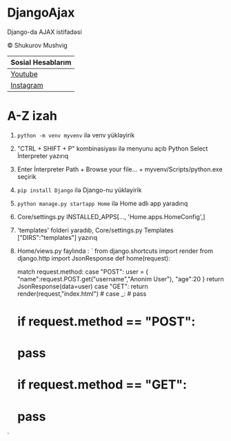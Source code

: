 # DjangoAjax
Django-da AJAX istifadəsi


&copy;  Shukurov Mushvig


| Sosial Hesablarım |
|-------------------|
|[Youtube](https://www.youtube.com/@mushvigsh)|
|[Instagram](https://www.instagram.com/mushvigsh)|


# A-Z izah

1. `python -m venv myvenv` ilə venv yükləyirik
2. "CTRL + SHIFT + P" kombinasiyası ilə menyunu açıb Python Select İnterpreter yazırıq
3. Enter İnterpreter Path + Browse your file... + myvenv/Scripts/python.exe seçirik
4. `pip install Django` ilə Django-nu yükləyirik
5. `python manage.py startapp Home` ilə Home adlı app yaradırıq
6. Core/settings.py INSTALLED_APPS[..., 'Home.apps.HomeConfig',] 
7. 'templates' folderi yaradıb, Core/settings.py Templates ["DIRS":"templates"] yazırıq
8. Home/views.py faylında :
`
from django.shortcuts import render
from django.http import JsonResponse
def home(request):
    
    match request.method:
        case "POST":
            user = {
                "name":request.POST.get("username","Anonim User"),
                "age":20
            }
            return JsonResponse(data=user)
        case "GET":
            return render(request,"index.html")
        # case _:
        #     pass

    # if request.method == "POST":
    #     pass 
    # if request.method == "GET":
    #     pass
`